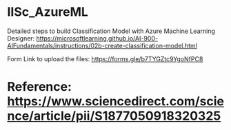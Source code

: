 # IISc_AzureML


Detailed steps to build Classification Model with Azure Machine Learning Designer: https://microsoftlearning.github.io/AI-900-AIFundamentals/instructions/02b-create-classification-model.html






Form Link to upload the files: https://forms.gle/b7TYGZtc9YgoNfPC8
# Reference: https://www.sciencedirect.com/science/article/pii/S1877050918320325
